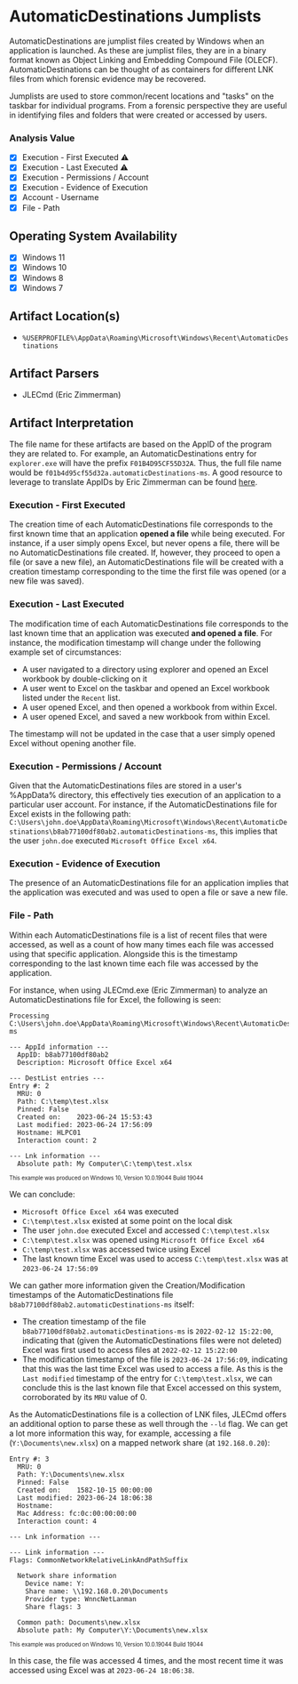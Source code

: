 # AutomaticDestinations Jumplists
AutomaticDestinations are jumplist files created by Windows when an application is launched. As these are jumplist files, they are in a binary format known as Object Linking and Embedding Compound File (OLECF). AutomaticDestinations can be thought of as containers for different LNK files from which forensic evidence may be recovered. 

Jumplists are used to store common/recent locations and "tasks" on the taskbar for individual programs. From a forensic perspective they are useful in identifying files and folders that were created or accessed by users. 

### Analysis Value
 - [x] Execution - First Executed ⚠️
 - [x] Execution - Last Executed ⚠️
 - [x] Execution - Permissions / Account
 - [x] Execution - Evidence of Execution
 - [x] Account - Username
 - [x] File - Path

## Operating System Availability
 - [x] Windows 11
 - [x] Windows 10
 - [x] Windows 8
 - [x] Windows 7

## Artifact Location(s)
 - `%USERPROFILE%\AppData\Roaming\Microsoft\Windows\Recent\AutomaticDestinations`

## Artifact Parsers
 - JLECmd (Eric Zimmerman)

## Artifact Interpretation
The file name for these artifacts are based on the AppID of the program they are related to. For example, an AutomaticDestinations entry for `explorer.exe` will have the prefix `F01B4D95CF55D32A`. Thus, the full file name would be `f01b4d95cf55d32a.automaticDestinations-ms`. A good resource to leverage to translate AppIDs by Eric Zimmerman can be found [here](https://github.com/EricZimmerman/JumpList/blob/master/JumpList/Resources/AppIDs.txt).

### Execution - First Executed
The creation time of each AutomaticDestinations file corresponds to the first known time that an application **opened a file** while being executed. For instance, if a user simply opens Excel, but never opens a file, there will be no AutomaticDestinations file created. If, however, they proceed to open a file (or save a new file), an AutomaticDestinations file will be created with a creation timestamp corresponding to the time the first file was opened (or a new file was saved). 

### Execution - Last Executed
The modification time of each AutomaticDestinations file corresponds to the last known time that an application was executed **and opened a file**. For instance, the modification timestamp will change under the following example set of circumstances:

 - A user navigated to a directory using explorer and opened an Excel workbook by double-clicking on it
 - A user went to Excel on the taskbar and opened an Excel workbook listed under the `Recent` list. 
 - A user opened Excel, and then opened a workbook from within Excel.
 - A user opened Excel, and saved a new workbook from within Excel.

The timestamp will not be updated in the case that a user simply opened Excel without opening another file. 

### Execution - Permissions / Account
Given that the AutomaticDestinations files are stored in a user's %AppData% directory, this effectively ties execution of an application to a particular user account. For instance, if the AutomaticDestinations file for Excel exists in the following path: `C:\Users\john.doe\AppData\Roaming\Microsoft\Windows\Recent\AutomaticDestinations\b8ab77100df80ab2.automaticDestinations-ms`, this implies that the user `john.doe` executed `Microsoft Office Excel x64`.

### Execution - Evidence of Execution
The presence of an AutomaticDestinations file for an application implies that the application was executed and was used to open a file or save a new file.

### File - Path
Within each AutomaticDestinations file is a list of recent files that were accessed, as well as a count of how many times each file was accessed using that specific application. Alongside this is the timestamp corresponding to the last known time each file was accessed by the application. 

For instance, when using JLECmd.exe (Eric Zimmerman) to analyze an AutomaticDestinations file for Excel, the following is seen:

```
Processing C:\Users\john.doe\AppData\Roaming\Microsoft\Windows\Recent\AutomaticDestinations\b8ab77100df80ab2.automaticDestinations-ms

--- AppId information ---
  AppID: b8ab77100df80ab2
  Description: Microsoft Office Excel x64

--- DestList entries ---
Entry #: 2
  MRU: 0
  Path: C:\temp\test.xlsx
  Pinned: False
  Created on:    2023-06-24 15:53:43
  Last modified: 2023-06-24 17:56:09
  Hostname: HLPC01
  Interaction count: 2

--- Lnk information ---
  Absolute path: My Computer\C:\temp\test.xlsx
```
<sup><sub>This example was produced on Windows 10, Version 10.0.19044 Build 19044</sub></sup>

We can conclude:
 - `Microsoft Office Excel x64` was executed
 - `C:\temp\test.xlsx` existed at some point on the local disk
 - The user `john.doe` executed Excel and accessed `C:\temp\test.xlsx`
 - `C:\temp\test.xlsx` was opened using `Microsoft Office Excel x64`
 - `C:\temp\test.xlsx` was accessed twice using Excel
 - The last known time Excel was used to access `C:\temp\test.xlsx` was at `2023-06-24 17:56:09`

We can gather more information given the Creation/Modification timestamps of the AutomaticDestinations file `b8ab77100df80ab2.automaticDestinations-ms` itself:

 - The creation timestamp of the file `b8ab77100df80ab2.automaticDestinations-ms` is `2022-02-12 15:22:00`, indicating that (given the AutomaticDestinations files were not deleted) Excel was first used to access files at `2022-02-12 15:22:00`
 - The modification timestamp of the file is `2023-06-24 17:56:09`, indicating that this was the last time Excel was used to access a file. As this is the `Last modified` timestamp of the entry for `C:\temp\test.xlsx`, we can conclude this is the last known file that Excel accessed on this system, corroborated by its `MRU` value of 0. 

As the AutomaticDestinations file is a collection of LNK files, JLECmd offers an additional option to parse these as well through the `--ld` flag. We can get a lot more information this way, for example, accessing a file (`Y:\Documents\new.xlsx`) on a mapped network share (at `192.168.0.20`):

```
Entry #: 3
  MRU: 0
  Path: Y:\Documents\new.xlsx
  Pinned: False
  Created on:    1582-10-15 00:00:00
  Last modified: 2023-06-24 18:06:38
  Hostname:
  Mac Address: fc:0c:00:00:00:00
  Interaction count: 4

--- Lnk information ---

--- Link information ---
Flags: CommonNetworkRelativeLinkAndPathSuffix

  Network share information
    Device name: Y:
    Share name: \\192.168.0.20\Documents
    Provider type: WnncNetLanman
    Share flags: 3

  Common path: Documents\new.xlsx
  Absolute path: My Computer\Y:\Documents\new.xlsx
```
<sup><sub>This example was produced on Windows 10, Version 10.0.19044 Build 19044</sub></sup>

In this case, the file was accessed 4 times, and the most recent time it was accessed using Excel was at `2023-06-24 18:06:38`.